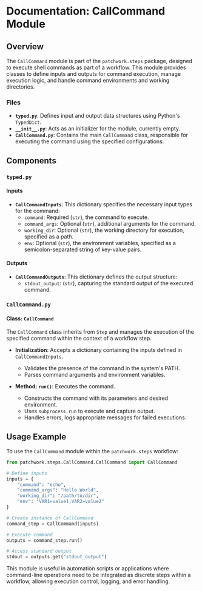 # Documentation: CallCommand Module

## Overview
The `CallCommand` module is part of the `patchwork.steps` package, designed to execute shell commands as part of a workflow. This module provides classes to define inputs and outputs for command execution, manage execution logic, and handle command environments and working directories.

### Files
- **`typed.py`**: Defines input and output data structures using Python's `TypedDict`.
- **`__init__.py`**: Acts as an initializer for the module, currently empty.
- **`CallCommand.py`**: Contains the main `CallCommand` class, responsible for executing the command using the specified configurations.

## Components

### `typed.py`

#### Inputs

- **`CallCommandInputs`**: This dictionary specifies the necessary input types for the command:
  - `command`: Required (`str`), the command to execute.
  - `command_args`: Optional (`str`), additional arguments for the command.
  - `working_dir`: Optional (`str`), the working directory for execution, specified as a path.
  - `env`: Optional (`str`), the environment variables, specified as a semicolon-separated string of key-value pairs.

#### Outputs

- **`CallCommandOutputs`**: This dictionary defines the output structure:
  - `stdout_output`: (`str`), capturing the standard output of the executed command.

### `CallCommand.py`

#### Class: `CallCommand`

The `CallCommand` class inherits from `Step` and manages the execution of the specified command within the context of a workflow step.

- **Initialization**: Accepts a dictionary containing the inputs defined in `CallCommandInputs`.
  - Validates the presence of the command in the system's PATH.
  - Parses command arguments and environment variables.

- **Method: `run()`**: Executes the command.
  - Constructs the command with its parameters and desired environment.
  - Uses `subprocess.run` to execute and capture output.
  - Handles errors, logs appropriate messages for failed executions.

## Usage Example

To use the `CallCommand` module within the `patchwork.steps` workflow:

```python
from patchwork.steps.CallCommand.CallCommand import CallCommand

# Define inputs
inputs = {
    "command": "echo",
    "command_args": "Hello World",
    "working_dir": "/path/to/dir",
    "env": "VAR1=value1;VAR2=value2"
}

# Create instance of CallCommand
command_step = CallCommand(inputs)

# Execute command
outputs = command_step.run()

# Access standard output
stdout = outputs.get("stdout_output")
```

This module is useful in automation scripts or applications where command-line operations need to be integrated as discrete steps within a workflow, allowing execution control, logging, and error handling.
